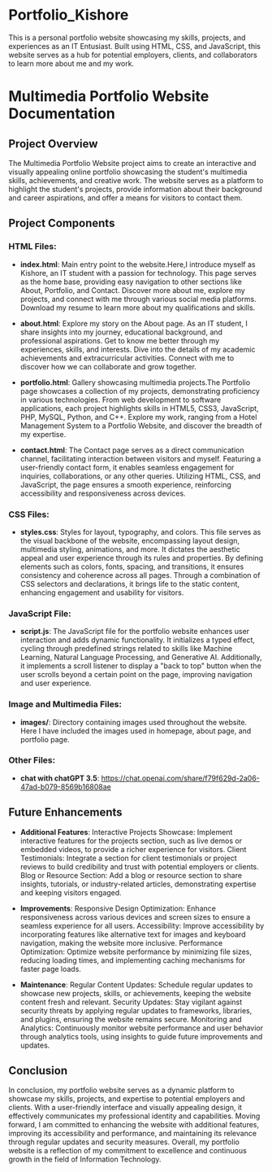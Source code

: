 # Portfolio_Kishore
This is a personal portfolio website showcasing my skills, projects, and experiences as an IT Entusiast. Built using HTML, CSS, and JavaScript, this website serves as a hub for potential employers, clients, and collaborators to learn more about me and my work.

# Multimedia Portfolio Website Documentation

## Project Overview 

The Multimedia Portfolio Website project aims to create an interactive and visually appealing online portfolio showcasing the student's multimedia skills, achievements, and creative work. The website serves as a platform to highlight the student's projects, provide information about their background and career aspirations, and offer a means for visitors to contact them.

## Project Components

### HTML Files:

-   **index.html**: Main entry point to the website.Here,I introduce myself as Kishore, an IT student with a passion for technology. This page serves as the home base, providing easy navigation to other sections like About, Portfolio, and Contact. Discover more about me, explore my projects, and connect with me through various social media platforms. Download my resume to learn more about my qualifications and skills.
  
-   **about.html**: Explore my story on the About page. As an IT student, I share insights into my journey, educational background, and professional aspirations. Get to know me better through my experiences, skills, and interests. Dive into the details of my academic achievements and extracurricular activities. Connect with me to discover how we can collaborate and grow together.
  
-   **portfolio.html**: Gallery showcasing multimedia projects.The Portfolio page showcases a collection of my projects, demonstrating proficiency in various technologies. From web development to software applications, each project highlights skills in HTML5, CSS3, JavaScript, PHP, MySQL, Python, and C++. Explore my work, ranging from a Hotel Management System to a Portfolio Website, and discover the breadth of my expertise.

-   **contact.html**: The Contact page serves as a direct communication channel, facilitating interaction between visitors and myself. Featuring a user-friendly contact form, it enables seamless engagement for inquiries, collaborations, or any other queries. Utilizing HTML, CSS, and JavaScript, the page ensures a smooth experience, reinforcing accessibility and responsiveness across devices.

### CSS Files:

-   **styles.css**: Styles for layout, typography, and colors. This file serves as the visual backbone of the website, encompassing layout design, multimedia styling, animations, and more. It dictates the aesthetic appeal and user experience through its rules and properties. By defining elements such as colors, fonts, spacing, and transitions, it ensures consistency and coherence across all pages. Through a combination of CSS selectors and declarations, it brings life to the static content, enhancing engagement and usability for visitors.
  

### JavaScript File:

-   **script.js**: The JavaScript file for the portfolio website enhances user interaction and adds dynamic functionality. It initializes a typed effect, cycling through predefined strings related to skills like Machine Learning, Natural Language Processing, and Generative AI. Additionally, it implements a scroll listener to display a "back to top" button when the user scrolls beyond a certain point on the page, improving navigation and user experience.

### Image and Multimedia Files:

-   **images/**: Directory containing images used throughout the website. Here I have included the images used in homepage, about page, and portfolio page.




### Other Files:

-   **chat with chatGPT 3.5**: https://chat.openai.com/share/f79f629d-2a06-47ad-b079-8569b16808ae

  
## Future Enhancements

-   **Additional Features**: 
        Interactive Projects Showcase: Implement interactive features for the projects section, such as live demos or embedded videos, to provide a richer experience for visitors.
        Client Testimonials: Integrate a section for client testimonials or project reviews to build credibility and trust with potential employers or clients.
        Blog or Resource Section: Add a blog or resource section to share insights, tutorials, or industry-related articles, demonstrating expertise and keeping visitors engaged.
    
-   **Improvements**:
        Responsive Design Optimization: Enhance responsiveness across various devices and screen sizes to ensure a seamless experience for all users.
        Accessibility: Improve accessibility by incorporating features like alternative text for images and keyboard navigation, making the website more inclusive.
        Performance Optimization: Optimize website performance by minimizing file sizes, reducing loading times, and implementing caching mechanisms for faster page loads.

-   **Maintenance**:
        Regular Content Updates: Schedule regular updates to showcase new projects, skills, or achievements, keeping the website content fresh and relevant.
        Security Updates: Stay vigilant against security threats by applying regular updates to frameworks, libraries, and plugins, ensuring the website remains secure.
        Monitoring and Analytics: Continuously monitor website performance and user behavior through analytics tools, using insights to guide future improvements and updates.

## Conclusion

In conclusion, my portfolio website serves as a dynamic platform to showcase my skills, projects, and expertise to potential employers and clients. With a user-friendly interface and visually appealing design, it effectively communicates my professional identity and capabilities. Moving forward, I am committed to enhancing the website with additional features, improving its accessibility and performance, and maintaining its relevance through regular updates and security measures. Overall, my portfolio website is a reflection of my commitment to excellence and continuous growth in the field of Information Technology.


